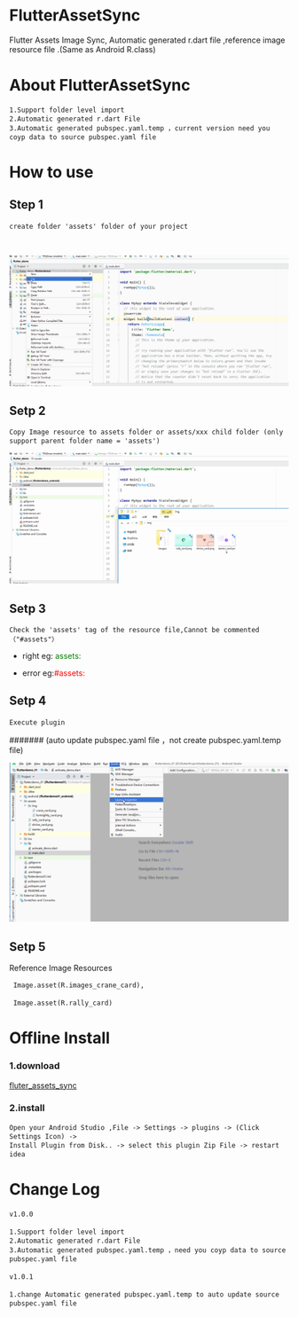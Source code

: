 # FlutterAssetSync

Flutter Assets Image Sync, Automatic generated r.dart file ,reference image resource file .(Same as Android R.class)


# About FlutterAssetSync

	1.Support folder level import
	2.Automatic generated r.dart File 
	3.Automatic generated pubspec.yaml.temp ，current version need you coyp data to source pubspec.yaml file



# How to use

## Step 1

	create folder 'assets' folder of your project

<br>

![ScreenShot2](1.gif)


## Setp 2

	Copy Image resource to assets folder or assets/xxx child folder (only support parent folder name = 'assets')

![ScreenShot2](imgs/2.gif)

## Setp 3

	Check the 'assets' tag of the resource file,Cannot be commented（"#assets"）

- right eg:<font color='green'>    assets:</font>
 
- error eg:<font color='red'>#assets:</font>
	

## Setp 4

	Execute plugin

####### (auto update pubspec.yaml file ，not create pubspec.yaml.temp file)	


![ScreenShot3](imgs/3.gif)


## Setp 5

Reference Image Resources

	 Image.asset(R.images_crane_card),

	 Image.asset(R.rally_card)




# Offline Install

### 1.download 

 [fluter_assets_sync](https://github.com/xiaxiayige/FlutterAssetSync/releases/download/v1.0.1/fluter_assets_sync-1.0.1-SNAPSHOT.zip)

### 2.install

	Open your Android Studio ,File -> Settings -> plugins -> (Click Settings Icon) -> 
	Install Plugin from Disk.. -> select this plugin Zip File -> restart idea 


# Change Log

	v1.0.0

	1.Support folder level import
	2.Automatic generated r.dart File 
	3.Automatic generated pubspec.yaml.temp ，need you coyp data to source pubspec.yaml file

	v1.0.1

	1.change Automatic generated pubspec.yaml.temp to auto update source pubspec.yaml file 



